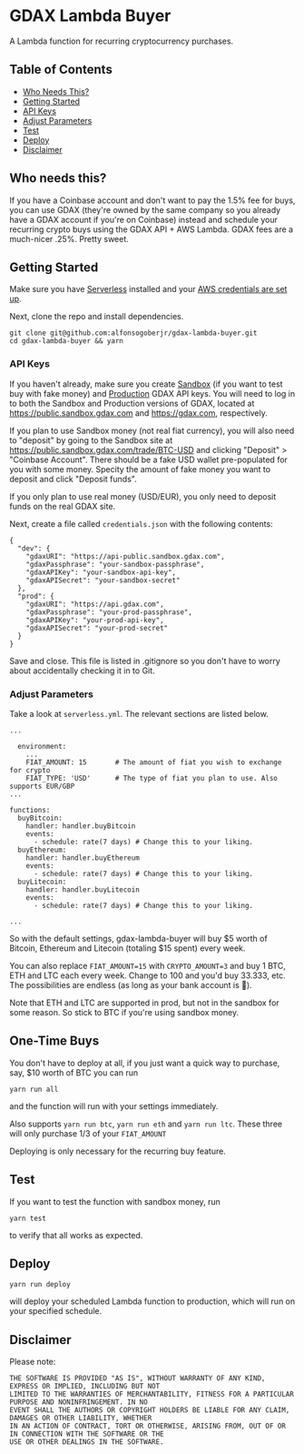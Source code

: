 # GDAX Lambda Buyer

A Lambda function for recurring cryptocurrency purchases.

## Table of Contents

* [Who Needs This?](#who-needs-this)
* [Getting Started](#who-needs-this)
* [API Keys](#api-keys)
* [Adjust Parameters](#adjust-parameters)
* [Test](#test)
* [Deploy](#deploy)
* [Disclaimer](#disclaimer)

## Who needs this?

If you have a Coinbase account and don't want to pay the 1.5% fee for buys, you can use GDAX (they're owned by the same company so you already have a GDAX account if you're on Coinbase) instead and schedule your recurring crypto buys using the GDAX API + AWS Lambda. GDAX fees are a much-nicer .25%. Pretty sweet.

## Getting Started

Make sure you have [Serverless](https://serverless.com/framework/docs/providers/aws/guide/installation/) installed and your [AWS credentials are set up](https://serverless.com/framework/docs/providers/aws/guide/credentials/).

Next, clone the repo and install dependencies.

```
git clone git@github.com:alfonsogoberjr/gdax-lambda-buyer.git
cd gdax-lambda-buyer && yarn
```

### API Keys

If you haven't already, make sure you create [Sandbox](https://public.sandbox.gdax.com/settings/api) (if you want to test buy with fake money) and [Production](https://www.gdax.com/settings/api) GDAX API keys. You will need to log in to both the Sandbox and Production versions of GDAX, located at https://public.sandbox.gdax.com and https://gdax.com, respectively.

If you plan to use Sandbox money (not real fiat currency), you will also need to "deposit" by going to the Sandbox site at https://public.sandbox.gdax.com/trade/BTC-USD and clicking "Deposit" > "Coinbase Account". There should be a fake USD wallet pre-populated for you with some money. Specity the amount of fake money you want to deposit and click "Deposit funds".

If you only plan to use real money (USD/EUR), you only need to deposit funds on the real GDAX site.

Next, create a file called `credentials.json` with the following contents:

```
{
  "dev": {
    "gdaxURI": "https://api-public.sandbox.gdax.com",
    "gdaxPassphrase": "your-sandbox-passphrase",
    "gdaxAPIKey": "your-sandbox-api-key",
    "gdaxAPISecret": "your-sandbox-secret"
  },
  "prod": {
    "gdaxURI": "https://api.gdax.com",
    "gdaxPassphrase": "your-prod-passphrase",
    "gdaxAPIKey": "your-prod-api-key",
    "gdaxAPISecret": "your-prod-secret"
  }
}
```

Save and close. This file is listed in .gitignore so you don't have to worry about accidentally checking it in to Git.

### Adjust Parameters

Take a look at `serverless.yml`. The relevant sections are listed below.

```
...

  environment:
    ...
    FIAT_AMOUNT: 15       # The amount of fiat you wish to exchange for crypto
    FIAT_TYPE: 'USD'      # The type of fiat you plan to use. Also supports EUR/GBP
...

functions:
  buyBitcoin:
    handler: handler.buyBitcoin
    events:
      - schedule: rate(7 days) # Change this to your liking.
  buyEthereum:
    handler: handler.buyEthereum
    events:
      - schedule: rate(7 days) # Change this to your liking.
  buyLitecoin:
    handler: handler.buyLitecoin
    events:
      - schedule: rate(7 days) # Change this to your liking.

...

```

So with the default settings, gdax-lambda-buyer will buy $5 worth of Bitcoin, Ethereum and Litecoin (totaling $15 spent) every week.

You can also replace `FIAT_AMOUNT=15` with `CRYPTO_AMOUNT=3` and buy 1 BTC, ETH and LTC each every week. Change to 100 and you'd buy 33.333, etc. The possibilities are endless (as long as your bank account is 💸).

Note that ETH and LTC are supported in prod, but not in the sandbox for some reason. So stick to BTC if you're using sandbox money.

## One-Time Buys

You don't have to deploy at all, if you just want a quick way to purchase, say, $10 worth of BTC you can run

```
yarn run all
```

and the function will run with your settings immediately.

Also supports `yarn run btc`, `yarn run eth` and `yarn run ltc`. These three will only purchase 1/3 of your `FIAT_AMOUNT`

Deploying is only necessary for the recurring buy feature.

## Test

If you want to test the function with sandbox money, run

```
yarn test
```

to verify that all works as expected.

## Deploy

```
yarn run deploy
```

will deploy your scheduled Lambda function to production, which will run on your specified schedule.

## Disclaimer

Please note:

```
THE SOFTWARE IS PROVIDED "AS IS", WITHOUT WARRANTY OF ANY KIND, EXPRESS OR IMPLIED, INCLUDING BUT NOT  
LIMITED TO THE WARRANTIES OF MERCHANTABILITY, FITNESS FOR A PARTICULAR PURPOSE AND NONINFRINGEMENT. IN NO  
EVENT SHALL THE AUTHORS OR COPYRIGHT HOLDERS BE LIABLE FOR ANY CLAIM, DAMAGES OR OTHER LIABILITY, WHETHER  
IN AN ACTION OF CONTRACT, TORT OR OTHERWISE, ARISING FROM, OUT OF OR IN CONNECTION WITH THE SOFTWARE OR THE  
USE OR OTHER DEALINGS IN THE SOFTWARE.
```
